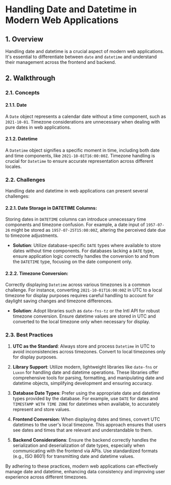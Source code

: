 # Handling Date and Datetime in Modern Web Applications

## 1. Overview

Handling date and datetime is a crucial aspect of modern web applications. It's essential to differentiate between `date` and `datetime` and understand their management across the frontend and backend.

## 2. Walkthrough

### 2.1. Concepts

#### 2.1.1. Date

A `Date` object represents a calendar date without a time component, such as `2021-10-01`. Timezone considerations are unnecessary when dealing with pure dates in web applications.

#### 2.1.2. Datetime

A `Datetime` object signifies a specific moment in time, including both date and time components, like `2021-10-01T16:00:00Z`. Timezone handling is crucial for `Datetime` to ensure accurate representation across different locales.

### 2.2. Challenges

Handling date and datetime in web applications can present several challenges:

#### 2.2.1. **Date Storage in DATETIME Columns**: 

Storing dates in `DATETIME` columns can introduce unnecessary time components and timezone confusion. For example, a date input of `1957-07-26` might be stored as `1957-07-25T15:00:00Z`, altering the perceived date due to timezone adjustments.

- **Solution**: Utilize database-specific `DATE` types where available to store dates without time components. For databases lacking a `DATE` type, ensure application logic correctly handles the conversion to and from the `DATETIME` type, focusing on the date component only.

#### 2.2.2. **Timezone Conversion**:

Correctly displaying `Datetime` across various timezones is a common challenge. For instance, converting `2021-10-01T16:00:00Z` in UTC to a local timezone for display purposes requires careful handling to account for daylight saving changes and timezone differences.

- **Solution**: Adopt libraries such as `date-fns-tz` or the Intl API for robust timezone conversion. Ensure datetime values are stored in UTC and converted to the local timezone only when necessary for display.

### 2.3. Best Practices

1. **UTC as the Standard**: Always store and process `Datetime` in UTC to avoid inconsistencies across timezones. Convert to local timezones only for display purposes.

2. **Library Support**: Utilize modern, lightweight libraries like `date-fns` or `Luxon` for handling date and datetime operations. These libraries offer comprehensive tools for parsing, formatting, and manipulating date and datetime objects, simplifying development and ensuring accuracy.

3. **Database Date Types**: Prefer using the appropriate date and datetime types provided by the database. For example, use `DATE` for dates and `TIMESTAMP WITH TIME ZONE` for datetimes when available, to accurately represent and store values.

4. **Frontend Conversion**: When displaying dates and times, convert UTC datetimes to the user's local timezone. This approach ensures that users see dates and times that are relevant and understandable to them.

5. **Backend Considerations**: Ensure the backend correctly handles the serialization and deserialization of date types, especially when communicating with the frontend via APIs. Use standardized formats (e.g., ISO 8601) for transmitting date and datetime values.

By adhering to these practices, modern web applications can effectively manage date and datetime, enhancing data consistency and improving user experience across different timezones.